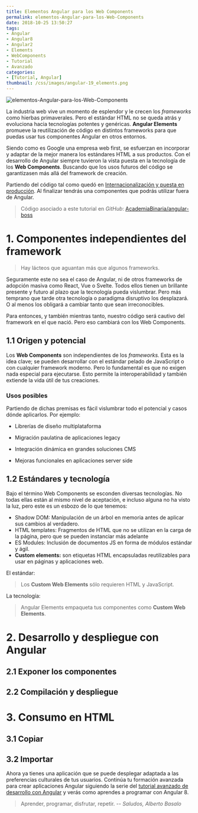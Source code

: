 ```yaml
---
title: Elementos Angular para los Web Components
permalink: elementos-Angular-para-los-Web-Components
date: 2018-10-25 13:50:27
tags:
- Angular
- Angular8
- Angular2
- Elements
- WebComponents
- Tutorial
- Avanzado
categories:
- [Tutorial, Angular]
thumbnail: /css/images/angular-19_elements.png
---
```


![elementos-Angular-para-los-Web-Components](/images/tutorial-angular-19_elements.png)

La industria web vive un momento de esplendor y le crecen los _frameworks_ como hierbas primaverales. Pero el estándar HTML no se queda atrás y evoluciona hacia tecnologías potentes y genéricas. **Angular Elements** promueve la reutilización de código en distintos frameworks para que puedas usar tus componentes Angular en otros entornos.

Siendo como es Google una empresa web first, se esfuerzan en incorporar y adaptar de la mejor manera los estándares HTML a sus productos. Con el desarrollo de Angular siempre tuvieron la vista puesta en la tecnología de los **Web Components**. Buscando que los usos futuros del código se garantizasen más allá del framework de creación.

<!-- more -->

Partiendo del código tal como quedó en [Internacionalización y puesta en producción](../internacionalizacion-y-puesta-en-produccion-con-Angular/). Al finalizar tendrás una componentes que podrás utilizar fuera de Angular.

> Código asociado a este tutorial en _GitHub_: [AcademiaBinaria/angular-boss](https://github.com/AcademiaBinaria/angular-boss)

# 1. Componentes independientes del framework

> Hay lácteos que aguantan más que algunos frameworks.

Seguramente este no sea el caso de Angular, ni de otros frameworks de adopción masiva como React, Vue o Svelte. Todos ellos tienen un brillante presente y futuro al plazo que la tecnología pueda vislumbrar. Pero más temprano que tarde otra tecnología o paradigma disruptivo los desplazará. O al menos los obligará a cambiar tanto que sean irreconocibles.

Para entonces, y también mientras tanto, nuestro código será cautivo del framework en el que nació. Pero eso cambiará con los Web Components.

## 1.1 Origen y potencial

Los **Web Components** son independientes de los _frameworks._ Esta es la idea clave; se pueden desarrollar con el estándar pelado de JavaScript o con cualquier framework moderno. Pero lo fundamental es que no exigen nada especial para ejecutarse. Esto permite la interoperabilidad y también extiende la vida útil de tus creaciones.

### Usos posibles

Partiendo de dichas premisas es fácil vislumbrar todo el potencial y casos dónde aplicarlos. Por ejemplo:

- Librerías de diseño multiplataforma

- Migración paulatina de aplicaciones legacy

- Integración dinámica en grandes soluciones CMS

- Mejoras funcionales en aplicaciones server side

## 1.2 Estándares y tecnología

Bajo el término Web Components se esconden diversas tecnologías. No todas ellas están al mismo nivel de aceptación, e incluso alguna no ha visto la luz, pero este es un esbozo de lo que tenemos:

- Shadow DOM: Manipulación de un árbol en memoria antes de aplicar sus cambios al verdadero.
- HTML templates: Fragmentos de HTML que no se utilizan en la carga de la página, pero que se pueden instanciar más adelante
- ES Modules: Inclusión de documentos JS en forma de módulos estándar y ágil.
- **Custom elements:** son etiquetas HTML encapsuladas reutilizables para usar en páginas y aplicaciones web.

El estándar:

> Los **Custom Web Elements** sólo requieren HTML y JavaScript.


La tecnología:

> Angular Elements empaqueta tus componentes como **Custom Web Elements**.

# 2. Desarrollo y despliegue con Angular

## 2.1 Exponer los componentes
## 2.2 Compilación y despliegue

# 3. Consumo en HTML

## 3.1 Copiar
## 3.2 Importar


Ahora ya tienes una aplicación que se puede desplegar adaptada a las preferencias culturales de tus usuarios. Continúa tu formación avanzada para crear aplicaciones Angular siguiendo la serie del [tutorial avanzado de desarrollo con Angular](../tag/Avanzado/) y verás como aprendes a programar con Angular 8.

> Aprender, programar, disfrutar, repetir.
> -- <cite>Saludos, Alberto Basalo</cite>